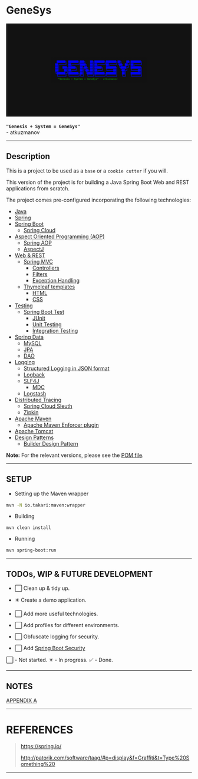 # GeneSys

![GeneSys Logo v1.3](src/main/resources/logos/GeneSys_Logo_v1.3%20Big%20Dark.png)

**```"Genesis + System = GeneSys"```**   
\- atkuzmanov

---

## Description

This is a project to be used as a `base` or a `cookie cutter` if you will.

This version of the project is for building a Java Spring Boot Web and REST applications from scratch.

The project comes pre-configured incorporating the following technologies:

- [Java](https://www.java.com/en/)
- [Spring](https://spring.io/)
- [Spring Boot](https://spring.io/projects/spring-boot)
    - [Spring Cloud](https://spring.io/projects/spring-cloud)
- [Aspect Oriented Programming (AOP)](https://en.wikipedia.org/wiki/Aspect-oriented_programming)
    - [Spring AOP](https://docs.spring.io/spring-framework/docs/4.3.12.RELEASE/spring-framework-reference/htmlsingle/#overview-aop-instrumentation)
    - [AspectJ](https://www.eclipse.org/aspectj/)
- [Web & REST](https://en.wikipedia.org/wiki/Representational_state_transfer)
    - [Spring MVC](https://docs.spring.io/spring-framework/docs/current/reference/html/web.html)
        - [Controllers](https://docs.spring.io/spring-framework/docs/current/reference/html/web.html#mvc-controller)
        - [Filters](https://docs.spring.io/spring-framework/docs/current/reference/html/web.html#filters)
        - [Exception Handling](https://docs.spring.io/spring-framework/docs/3.2.x/spring-framework-reference/html/mvc.html#mvc-exceptionhandlers)
    - [Thymeleaf templates](https://www.thymeleaf.org/documentation.html)
        - [HTML](https://www.w3schools.com/html/html_intro.asp)
        - [CSS](https://www.w3schools.com/css/css_intro.asp)
- [Testing](https://en.wikipedia.org/wiki/Software_testing)
    - [Spring Boot Test](https://docs.spring.io/spring-boot/docs/2.1.5.RELEASE/reference/html/boot-features-testing.html)
        - [JUnit](https://junit.org/junit5/)
        - [Unit Testing](https://en.wikipedia.org/wiki/Unit_testing#:~:text=Unit%20tests%20are%20typically%20automated,an%20individual%20function%20or%20procedure.)
        - [Integration Testing](https://en.wikipedia.org/wiki/Integration_testing)
- [Spring Data](https://spring.io/projects/spring-data)
    - [MySQL](https://dev.mysql.com/doc/connector-j/8.0/en/)
    - [JPA](https://en.wikipedia.org/wiki/Jakarta_Persistence)
    - [DAO](https://en.wikipedia.org/wiki/Data_access_object)
- [Logging](https://en.wikipedia.org/wiki/Log_file)
    - [Structured Logging in JSON format](https://medium.com/@krishankantsinghal/structured-logging-why-and-how-to-achieve-in-java-33974d22accb)
    - [Logback](http://logback.qos.ch/)
    - [SLF4J](http://www.slf4j.org/)
        - [MDC](http://www.slf4j.org/api/org/slf4j/MDC.html)
    - [Logstash](https://github.com/elastic/logstash)
- [Distributed Tracing](https://docs.lightstep.com/docs/understand-distributed-tracing)
    - [Spring Cloud Sleuth](https://spring.io/projects/spring-cloud-sleuth)
    - [Zipkin](https://zipkin.io/)
- [Apache Maven](https://maven.apache.org/index.html)
    - [Apache Maven Enforcer plugin](https://maven.apache.org/enforcer/maven-enforcer-plugin/)
- [Apache Tomcat](http://tomcat.apache.org/)
- [Design Patterns](https://www.oodesign.com/)
    - [Builder Design Pattern](https://www.oodesign.com/builder-pattern.html)

**Note:** For the relevant versions, please see the [POM file](pom.xml).

---

## SETUP

- Setting up the Maven wrapper

```sh
mvn -N io.takari:maven:wrapper
```

- Building

```
mvn clean install
```

- Running

```
mvn spring-boot:run
```

---

## TODOs, WIP & FUTURE DEVELOPMENT

- :white_large_square: Clean up & tidy up.

- :eight_pointed_black_star: Create a demo application.

- :white_large_square: Add more useful technologies.

- :white_large_square: Add profiles for different environments.

- :white_large_square: Obfuscate logging for security.

- :white_large_square: Add [Spring Boot Security](https://spring.io/projects/spring-security)

:white_large_square: - Not started.
:eight_pointed_black_star: - In progress.
:white_check_mark: - Done.

---

## NOTES

[APPENDIX A](APPENDIX_A.md)

---

# REFERENCES

> <https://spring.io/>
>
> <http://patorjk.com/software/taag/#p=display&f=Graffiti&t=Type%20Something%20>

---
